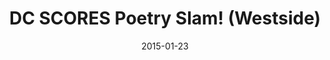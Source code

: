 ---
title: DC SCORES Poetry Slam! (Westside)
date: 2015-01-23
link: "http://issuu.com/capitalcommunitynews/docs/mid-city-dc-magazine-january-2015"
source: MIDCITY DC (page 34)
---